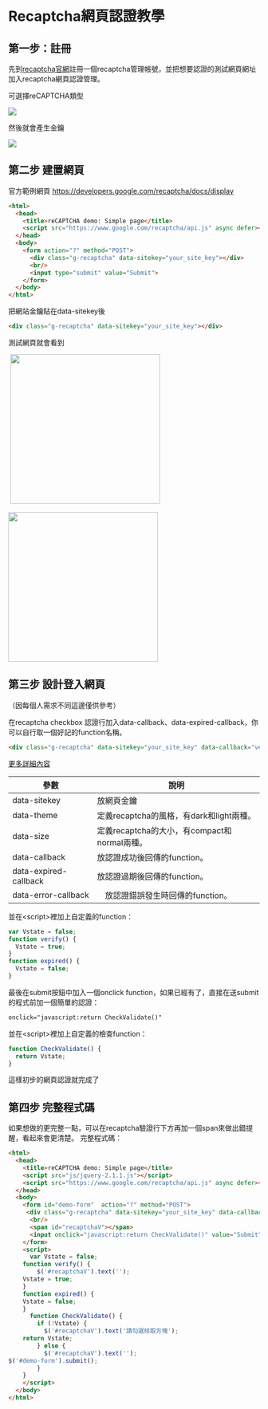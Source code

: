 # Recaptcha網頁認證教學

## 第一步：註冊
先到[recaptcha官網](https://www.google.com/recaptcha/admin)註冊一個recaptcha管理帳號，並把想要認證的測試網頁網址加入recaptcha網頁認證管理。

可選擇reCAPTCHA類型

![](image/a.PNG)

然後就會產生金鑰

![](image/b.PNG)
## 第二步 建置網頁
官方範例網頁
https://developers.google.com/recaptcha/docs/display

```html
<html>
  <head>
    <title>reCAPTCHA demo: Simple page</title>
    <script src="https://www.google.com/recaptcha/api.js" async defer></script>
  </head>
  <body>
    <form action="?" method="POST">
      <div class="g-recaptcha" data-sitekey="your_site_key"></div>
      <br/>
      <input type="submit" value="Submit">
    </form>
  </body>
</html>
```
把網站金鑰貼在data-sitekey後
```html
<div class="g-recaptcha" data-sitekey="your_site_key"></div>
```
測試網頁就會看到

![]()
<img src="image/c.PNG" width = "300" />


<img src="image/d.PNG" width = "300" />

## 第三步 設計登入網頁
（因每個人需求不同這邊僅供參考）

在recaptcha checkbox 認證行加入data-callback、data-expired-callback，你可以自行取一個好記的function名稱。
```html
<div class="g-recaptcha" data-sitekey="your_site_key" data-callback="verify" data-expired-callback="expired"></div>
```
[更多詳細內容](https://developers.google.com/recaptcha/docs/display#g-recaptcha_tag_attributes_and_grecaptcharender_parameters)

參數|說明
--- | ---
data-sitekey | 放網頁金鑰
data-theme | 定義recaptcha的風格，有dark和light兩種。
data-size |定義recaptcha的大小，有compact和normal兩種。
data-callback | 放認證成功後回傳的function。
data-expired-callback | 放認證過期後回傳的function。
data-error-callback |　放認證錯誤發生時回傳的function。

並在\<script>裡加上自定義的function：

```javascript
var Vstate = false;
function verify() {
  Vstate = true;
}
function expired() {
  Vstate = false;
}
```
最後在submit按鈕中加入一個onclick function，如果已經有了，直接在送submit的程式前加一個簡單的認證：
```html
onclick="javascript:return CheckValidate()" 
```
並在\<script>裡加上自定義的檢查function：
```js
function CheckValidate() {
  return Vstate;
}
```
這樣初步的網頁認證就完成了

## 第四步 完整程式碼
如果想做的更完整一點，可以在recaptcha驗證行下方再加一個span來做出錯提醒，看起來會更清楚。
	完整程式碼：

```html
<html>
  <head>
    <title>reCAPTCHA demo: Simple page</title>
    <script src="js/jquery-2.1.1.js"></script>
    <script src="https://www.google.com/recaptcha/api.js" async defer></script>
  </head>
  <body>
    <form id="demo-form"  action="?" method="POST">
     <div class="g-recaptcha" data-sitekey="your_site_key" data-callback="verify" data-expired-callback="expired"></div>
      <br/>
      <span id="recaptchaV"></span>
      <input onclick="javascript:return CheckValidate()" value="Submit">
    </form>
    <script>
      var Vstate = false;
	function verify() {
        $('#recaptchaV').text('');
	Vstate = true;
	}
	function expired() {
	Vstate = false;
	}
      function CheckValidate() {
        if (!Vstate) {
          $('#recaptchaV').text('請勾選核取方塊');
	return Vstate;
        } else {
          $('#recaptchaV').text('');
$('#demo-form').submit();
        }
	}
    </script>
  </body>
</html>

```


